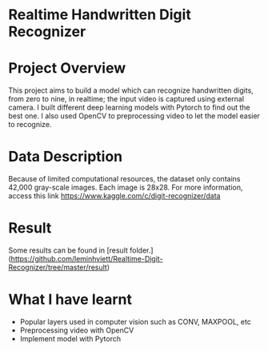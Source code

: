 # Realtime Handwritten Digit Recognizer

# Project Overview
This project aims to build a model which can recognize handwritten digits, from zero to nine, in realtime; the input video is captured using external camera.
I built different deep learning models with Pytorch to find out the best one.
I also used OpenCV to preprocessing video to let the model easier to recognize. 

# Data Description

Because of limited computational resources, the dataset only contains 42,000 gray-scale images. Each image is 28x28. For more information, access this link https://www.kaggle.com/c/digit-recognizer/data

# Result
Some results can be found in [result folder.] (https://github.com/leminhviett/Realtime-Digit-Recognizer/tree/master/result)

# What I have learnt
- Popular layers used in computer vision such as CONV, MAXPOOL, etc
- Preprocessing video with OpenCV
- Implement model with Pytorch



